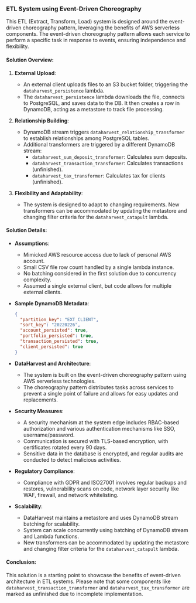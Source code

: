 ### ETL System using Event-Driven Choreography

This ETL (Extract, Transform, Load) system is designed around the event-driven choreography pattern, leveraging the benefits of AWS serverless components. The event-driven choreography pattern allows each service to perform a specific task in response to events, ensuring independence and flexibility.

#### Solution Overview:
1. **External Upload**:
   - An external client uploads files to an S3 bucket folder, triggering the `dataharvest_persistence` lambda.
   - The `dataharvest_persistence` lambda downloads the file, connects to PostgreSQL, and saves data to the DB. It then creates a row in DynamoDB, acting as a metastore to track file processing.

2. **Relationship Building**:
   - DynamoDB stream triggers `dataharvest_relationship_transformer` to establish relationships among PostgreSQL tables.
   - Additional transformers are triggered by a different DynamoDB stream:
     - `dataharvest_sum_deposit_transformer`: Calculates sum deposits.
     - `dataharvest_transaction_transformer`: Calculates transactions (unfinished).
     - `dataharvest_tax_transformer`: Calculates tax for clients (unfinished).

3. **Flexibility and Adaptability**:
   - The system is designed to adapt to changing requirements. New transformers can be accommodated by updating the metastore and changing filter criteria for the `dataharvest_catapult` lambda.
   
#### Solution Details:
- **Assumptions**:
  - Mimicked AWS resource access due to lack of personal AWS account.
  - Small CSV file row count handled by a single lambda instance.
  - No batching considered in the first solution due to concurrency complexity.
  - Assumed a single external client, but code allows for multiple external clients.

- **Sample DynamoDB Metadata**:
  ```json
  {
    "partition_key": "EXT_CLIENT",
    "sort_key": "20220226",
    "account_persisted": true,
    "portfolio_persisted": true,
    "transaction_persisted": true,
    "client_persisted": true
  }
  ```

- **DataHarvest and Architecture**:
  - The system is built on the event-driven choreography pattern using AWS serverless technologies.
  - The choreography pattern distributes tasks across services to prevent a single point of failure and allows for easy updates and replacements.
  
- **Security Measures**:
  - A security mechanism at the system edge includes RBAC-based authorization and various authentication mechanisms like SSO, username/password.
  - Communication is secured with TLS-based encryption, with certificates rotated every 90 days.
  - Sensitive data in the database is encrypted, and regular audits are conducted to detect malicious activities.

- **Regulatory Compliance**:
  - Compliance with GDPR and ISO27001 involves regular backups and restores, vulnerability scans on code, network layer security like WAF, firewall, and network whitelisting.
  
- **Scalability**:
  - DataHarvest maintains a metastore and uses DynamoDB stream batching for scalability.
  - System can scale concurrently using batching of DynamoDB stream and Lambda functions.
  - New transformers can be accommodated by updating the metastore and changing filter criteria for the `dataharvest_catapult` lambda.
   
#### Conclusion:
This solution is a starting point to showcase the benefits of event-driven architecture in ETL systems. Please note that some components like `dataharvest_transaction_transformer` and `dataharvest_tax_transformer` are marked as unfinished due to incomplete implementation.


